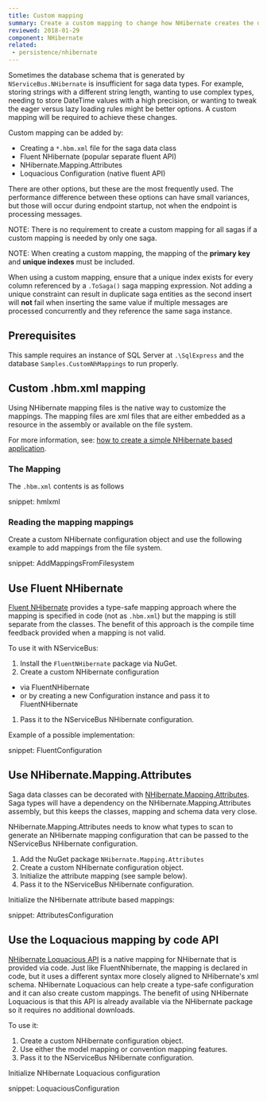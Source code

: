 ```yaml
---
title: Custom mapping
summary: Create a custom mapping to change how NHibernate creates the database schema using different techniques.
reviewed: 2018-01-29
component: NHibernate
related:
 - persistence/nhibernate
---
```



Sometimes the database schema that is generated by `NServiceBus.NHibernate` is insufficient for saga data types. For example, storing strings with a different string length, wanting to use complex types, needing to store DateTime values with a high precision, or wanting to tweak the eager versus lazy loading rules might be better options. A custom mapping will be required to achieve these changes.

Custom mapping can be added by:

 * Creating a `*.hbm.xml` file for the saga data class
 * Fluent NHibernate (popular separate fluent API)
 * NHibernate.Mapping.Attributes
 * Loquacious Configuration (native fluent API)

There are other options, but these are the most frequently used. The performance difference between these options can have small variances, but those will occur during endpoint startup, not when the endpoint is processing messages.

NOTE: There is no requirement to create a custom mapping for all sagas if a custom mapping is needed by only one saga.

NOTE: When creating a custom mapping, the mapping of the **primary key** and **unique indexes** must be included.

When using a custom mapping, ensure that a unique index exists for every column referenced by a `.ToSaga()` saga mapping expression. Not adding a unique constraint can result in duplicate saga entities as the second insert will **not** fail when inserting the same value if multiple messages are processed concurrently and they reference the same saga instance.

## Prerequisites

This sample requires an instance of SQL Server at `.\SqlExpress` and the database `Samples.CustomNhMappings` to run properly.


## Custom .hbm.xml mapping

Using NHibernate mapping files is the native way to customize the mappings. The mapping files are xml files that are either embedded as a resource in the assembly or available on the file system.

For more information, see: [how to create a simple NHibernate based application](http://nhibernate.info/doc/tutorials/first-nh-app/your-first-nhibernate-based-application.html).


### The Mapping

The `.hbm.xml` contents is as follows

snippet: hmlxml


### Reading the mapping mappings

Create a custom NHibernate configuration object and use the following example to add mappings from the file system.

snippet: AddMappingsFromFilesystem


## Use Fluent NHibernate

[Fluent NHibernate](http://www.fluentnhibernate.org) provides a type-safe mapping approach where the mapping is specified in code (not as `.hbm.xml`) but the mapping is still separate from the classes. The benefit of this approach is the compile time feedback provided when a mapping is not valid.

To use it with NServiceBus:

 1. Install the `FluentNHibernate` package via NuGet.
 1. Create a custom NHibernate configuration
  * via FluentNHibernate
  * or by creating a new Configuration instance and pass it to FluentNHibernate
 1. Pass it to the NServiceBus NHibernate configuration.


Example of a possible implementation:

snippet: FluentConfiguration


## Use NHibernate.Mapping.Attributes

Saga data classes can be decorated with [NHibernate.Mapping.Attributes](http://nhibernate.info/doc/nhibernate-reference/mapping-attributes.html). Saga types will have a dependency on the NHibernate.Mapping.Attributes assembly, but this keeps the classes, mapping and schema data very close.

NHibernate.Mapping.Attributes needs to know what types to scan to generate an NHibernate mapping configuration that can be passed to the NServiceBus NHibernate configuration.

 1. Add the NuGet package `NHibernate.Mapping.Attributes`
 1. Create a custom NHibernate configuration object.
 1. Initialize the attribute mapping (see sample below).
 1. Pass it to the NServiceBus NHibernate configuration.


Initialize the NHibernate attribute based mappings:

snippet: AttributesConfiguration


## Use the Loquacious mapping by code API

[NHibernate Loquacious API](http://nhibernate.info/doc/howto/mapping/a-fully-working-skeleton-for-sexy-loquacious-nh.html) is a native mapping for NHibernate that is provided via code. Just like FluentNhibernate, the mapping is declared in code, but it uses a different syntax more closely aligned to NHibernate's xml schema. NHibernate Loquacious can help create a type-safe configuration and it can also create custom mappings. The benefit of using NHibernate Loquacious is that this API is already available via the NHibernate package so it requires no additional downloads.

To use it:

 1. Create a custom NHibernate configuration object.
 1. Use either the model mapping or convention mapping features.
 1. Pass it to the NServiceBus NHibernate configuration.


Initialize NHibernate Loquacious configuration

snippet: LoquaciousConfiguration
